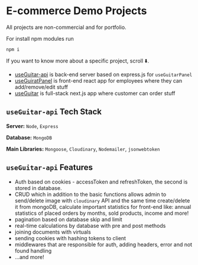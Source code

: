 
# E-commerce Demo Projects

All projects are non-commercial and for portfolio.

For install npm modules run

```
npm i
```

If you want to know more about a specific project, scroll ⬇️.

* [useGuitar-api](https://github.com/DorianCzDev/useGuitar-api) is back-end server based on express.js for `useGuitarPanel`
* [useGuiratPanel](https://github.com/DorianCzDev/useGuitarPanel) is front-end react app for employees where they can add/remove/edit stuff
* [useGuitar](https://github.com/DorianCzDev/useGuitar) is full-stack next.js app where customer can order stuff
##  `useGuitar-api` Tech Stack

**Server:** `Node`, `Express`

**Database:** `MongoDB`

**Main Libraries:** `Mongoose`, `Cloudinary`, `Nodemailer`, `jsonwebtoken`
##  `useGuitar-api` Features

- Auth based on cookies - accessToken and refreshToken, the second is stored in database.
- CRUD which in addition to the basic functions allows admin to send/delete image with `cloudinary` API and the same time create/delete it from mongoDB, calculate important statistics for front-end like: annual statistics of placed orders by months, sold products, income and more!
- pagination based on database skip and limit
- real-time calculations by database with pre and post methods
- joining documents with virtuals
- sending cookies with hashing tokens to client
- middlewares that are responsible for auth, adding headers, error and not found handling
- ...and more!